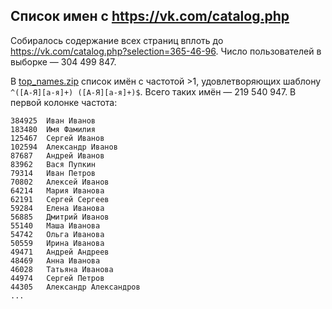 ## Список имен с https://vk.com/catalog.php

Собиралось содержание всех страниц вплоть до https://vk.com/catalog.php?selection=365-46-96. Число пользователей в выборке — 304 499 847.

В [top_names.zip](top_names.zip) список имён с частотой >1, удовлетворяющих шаблону `^([А-Я][а-я]+) ([А-Я][а-я]+)$`. Всего таких имён — 219 540 947. В первой колонке частота:
```
384925	Иван Иванов
183480	Имя Фамилия
125467	Сергей Иванов
102594	Александр Иванов
87687	Андрей Иванов
83962	Вася Пупкин
79314	Иван Петров
70802	Алексей Иванов
64214	Мария Иванова
62191	Сергей Сергеев
59284	Елена Иванова
56885	Дмитрий Иванов
55140	Маша Иванова
54742	Ольга Иванова
50559	Ирина Иванова
49471	Андрей Андреев
48469	Анна Иванова
46028	Татьяна Иванова
44974	Сергей Петров
44305	Александр Александров
...
```
